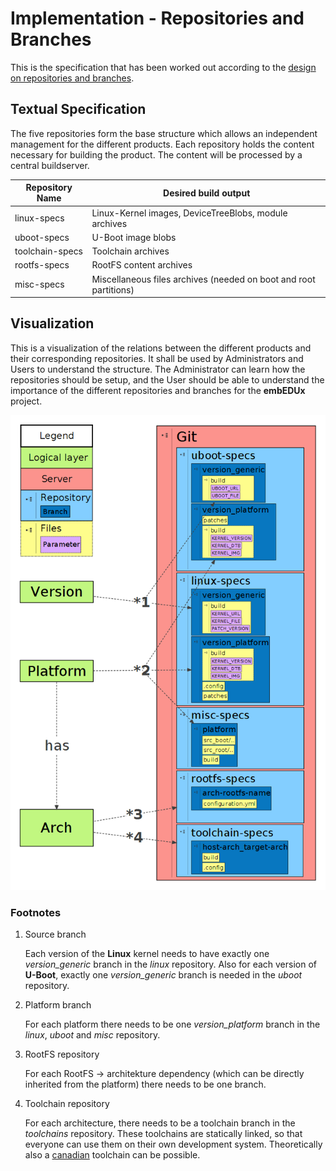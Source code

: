 # Implementation - Repositories and Branches
This is the specification that has been worked out according to the [design on
repositories and branches](../design/repositories.md).

## Textual Specification
The five repositories form the base structure which allows an independent
management for the different products. Each repository holds the content
necessary for building the product. The content will be processed by a central
buildserver. 

Repository Name | Desired build output
--- | ---
linux-specs |  Linux-Kernel images, DeviceTreeBlobs, module archives
uboot-specs |  U-Boot image blobs
toolchain-specs |  Toolchain archives
rootfs-specs |  RootFS content archives
misc-specs |  Miscellaneous files archives (needed on boot and root partitions)

## Visualization
This is a visualization of the relations between the different products and
their corresponding repositories. It shall be used by Administrators and Users
to understand the structure. The Administrator can learn how the repositories
should be setup, and the User should be able to understand the importance of the
different repositories and branches for the **embEDUx** project. 

[![Repository structure](usage/common/img/repositories.png)](usage/common/img/repositories.png)


### Footnotes
1. Source branch

    Each version of the **Linux** kernel needs to have exactly one
    *version\_generic* branch in the *linux* repository. Also for each version
    of **U-Boot**, exactly one *version\_generic* branch is needed in the
    *uboot* repository.

1. Platform branch

    For each platform there needs to be one *version\_platform* branch in the *linux*,
    *uboot* and *misc* repository.

1. RootFS repository

    For each RootFS -> architekture dependency (which can be directly inherited
    from the platform) there needs to be one branch.

1. Toolchain repository

    For each architecture, there needs to be a toolchain branch in the
    *toolchains* repository. These toolchains are statically linked, so that
    everyone can use them on their own development system. Theoretically also a
    [canadian](http://crosstool-ng.org/#canadian_build) toolchain can be
    possible.

